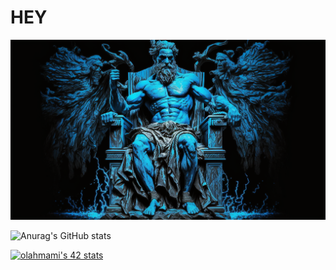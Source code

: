 <h1>HEY</h1>

![img](https://raw.githubusercontent.com/LAHMAMI1/LAHMAMI1/main/LAHMAMI1_img.png)

![Anurag's GitHub stats](https://github-readme-stats.vercel.app/api?username=LAHMAMI1&theme=algolia&show_icons=true)

[![olahmami's 42 stats](https://badge.mediaplus.ma/binary/olahmami)](https://github.com/oakoudad/badge42)
